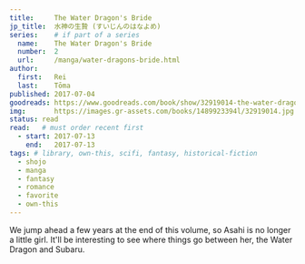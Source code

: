 ```yaml
---
title:     The Water Dragon's Bride
jp_title:  水神の生贄 (すいじんのはなよめ)
series:    # if part of a series
  name:    The Water Dragon's Bride
  number:  2
  url:     /manga/water-dragons-bride.html
author: 
  first:   Rei 
  last:    Tōma
published: 2017-07-04 
goodreads: https://www.goodreads.com/book/show/32919014-the-water-dragon-s-bride-vol-2
img:       https://images.gr-assets.com/books/1489923394l/32919014.jpg
status: read
read:   # must order recent first
  - start: 2017-07-13  
    end:   2017-07-13 
tags: # library, own-this, scifi, fantasy, historical-fiction
  - shojo
  - manga
  - fantasy
  - romance
  - favorite
  - own-this
---
```


We jump ahead a few years at the end of this volume, so Asahi is no longer a little girl. It'll be interesting to see where things go between her, the Water Dragon and Subaru.
